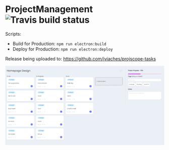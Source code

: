 # ProjectManagement ![Travis build status](https://travis-ci.com/jviaches/ProjectManagement.svg?token=9EcVynuqNpTBqdTo2bq6&branch=main)

Scripts:
- Build for Production: `npm run electron:build`
- Deploy for Production: `npm run electron:deploy`

Release being uploaded to: https://github.com/jviaches/projscope-tasks

![Dashboard](https://github.com/jviaches/ProjectManagement/blob/main/images/dashboard.PNG)
